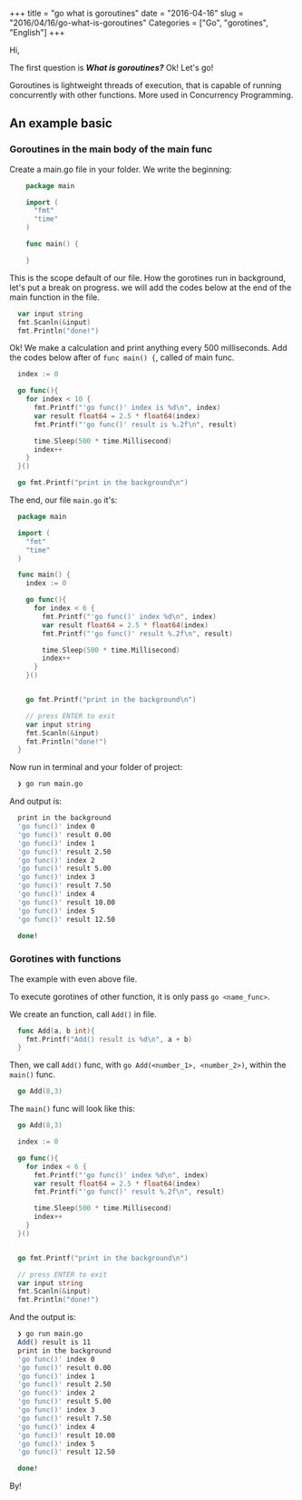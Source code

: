 +++
title = "go what is goroutines"
date = "2016-04-16"
slug = "2016/04/16/go-what-is-goroutines"
Categories = ["Go", "gorotines", "English"]
+++

Hi,

The first question is ***What is goroutines?*** Ok! Let's go!

Goroutines is lightweight threads of execution, that is capable of running concurrently with other functions. More used in Concurrency Programming.

## An example basic

### Goroutines in the main body of the main func
<!--more-->
Create a main.go file in your folder. We write the beginning:
``` go Beginnig of main.go
    package main

    import (
      "fmt"
      "time"
    )

    func main() {

    }
```

This is the scope default of our file. How the gorotines run in background, let's put a break on progress. we will add the codes below at the end of the main function in the file.

``` go Input a break
  var input string
  fmt.Scanln(&input)
  fmt.Println("done!")
```

Ok! We make a calculation and print anything every 500 milliseconds. Add the codes below after of `func main() {`, called of main func.

``` go Call gorotines
  index := 0

  go func(){
    for index < 10 {
      fmt.Printf("'go func()' index is %d\n", index)
      var result float64 = 2.5 * float64(index)
      fmt.Printf("'go func()' result is %.2f\n", result)

      time.Sleep(500 * time.Millisecond)
      index++
    }
  }()

  go fmt.Printf("print in the background\n")
```

The end, our file `main.go` it's:

``` go File complete
  package main

  import (
    "fmt"
    "time"
  )

  func main() {
    index := 0

    go func(){
      for index < 6 {
        fmt.Printf("'go func()' index %d\n", index)
        var result float64 = 2.5 * float64(index)
        fmt.Printf("'go func()' result %.2f\n", result)

        time.Sleep(500 * time.Millisecond)
        index++
      }
    }()


    go fmt.Printf("print in the background\n")

    // press ENTER to exit
    var input string
    fmt.Scanln(&input)
    fmt.Println("done!")
  }

```

Now run in terminal and your folder of project:

``` bash run package
  ❯ go run main.go
```

And output is:

``` bash Output in terminal
  print in the background
  'go func()' index 0
  'go func()' result 0.00
  'go func()' index 1
  'go func()' result 2.50
  'go func()' index 2
  'go func()' result 5.00
  'go func()' index 3
  'go func()' result 7.50
  'go func()' index 4
  'go func()' result 10.00
  'go func()' index 5
  'go func()' result 12.50

  done!
```

### Gorotines with functions

The example with even above file.

To execute gorotines of other function, it is only pass `go <name_func>`.

We create an function, call `Add()` in file.

``` go New function Add()
  func Add(a, b int){
  	fmt.Printf("Add() result is %d\n", a + b)
  }
```

Then, we call `Add()` func, with `go Add(<number_1>, <number_2>)`, within the `main()` func.

``` go Call Add() func
  go Add(8,3)
```

The `main()` func will look like this:

``` go main() func complete
  go Add(8,3)

  index := 0

  go func(){
    for index < 6 {
      fmt.Printf("'go func()' index %d\n", index)
      var result float64 = 2.5 * float64(index)
      fmt.Printf("'go func()' result %.2f\n", result)

      time.Sleep(500 * time.Millisecond)
      index++
    }
  }()


  go fmt.Printf("print in the background\n")

  // press ENTER to exit
  var input string
  fmt.Scanln(&input)
  fmt.Println("done!")
```

And the output is:

``` bash
  ❯ go run main.go
  Add() result is 11
  print in the background
  'go func()' index 0
  'go func()' result 0.00
  'go func()' index 1
  'go func()' result 2.50
  'go func()' index 2
  'go func()' result 5.00
  'go func()' index 3
  'go func()' result 7.50
  'go func()' index 4
  'go func()' result 10.00
  'go func()' index 5
  'go func()' result 12.50

  done!
```

By!
